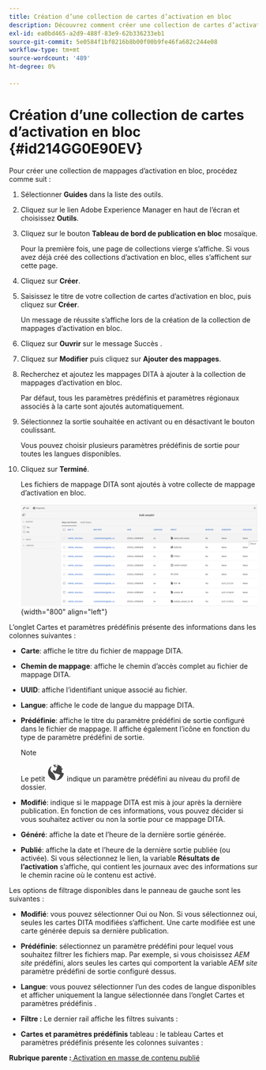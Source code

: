 ```yaml
---
title: Création d’une collection de cartes d’activation en bloc
description: Découvrez comment créer une collection de cartes d’activation en bloc dans AEM guides.
exl-id: ea0bd465-a2d9-488f-83e9-62b336233eb1
source-git-commit: 5e0584f1bf0216b8b00f00b9fe46fa682c244e08
workflow-type: tm+mt
source-wordcount: '489'
ht-degree: 0%

---
```


# Création d’une collection de cartes d’activation en bloc {#id214GG0E90EV}

Pour créer une collection de mappages d’activation en bloc, procédez comme suit :

1. Sélectionner **Guides** dans la liste des outils.

1. Cliquez sur le lien Adobe Experience Manager en haut de l’écran et choisissez **Outils**.

1. Cliquez sur le bouton **Tableau de bord de publication en bloc** mosaïque.

   Pour la première fois, une page de collections vierge s’affiche. Si vous avez déjà créé des collections d’activation en bloc, elles s’affichent sur cette page.

1. Cliquez sur **Créer**.

1. Saisissez le titre de votre collection de cartes d’activation en bloc, puis cliquez sur **Créer**.

   Un message de réussite s’affiche lors de la création de la collection de mappages d’activation en bloc.

1. Cliquez sur **Ouvrir** sur le message Succès .

1. Cliquez sur **Modifier** puis cliquez sur **Ajouter des mappages**.

1. Recherchez et ajoutez les mappages DITA à ajouter à la collection de mappages d’activation en bloc.

   Par défaut, tous les paramètres prédéfinis et paramètres régionaux associés à la carte sont ajoutés automatiquement.

1. Sélectionnez la sortie souhaitée en activant ou en désactivant le bouton coulissant.

   Vous pouvez choisir plusieurs paramètres prédéfinis de sortie pour toutes les langues disponibles.

1. Cliquez sur **Terminé**.

   Les fichiers de mappage DITA sont ajoutés à votre collecte de mappage d’activation en bloc.

   ![](images/bulk-activation-collection-created.png){width="800" align="left"}


L’onglet Cartes et paramètres prédéfinis présente des informations dans les colonnes suivantes :

- **Carte**: affiche le titre du fichier de mappage DITA.
- **Chemin de mappage**: affiche le chemin d’accès complet au fichier de mappage DITA.

- **UUID**: affiche l’identifiant unique associé au fichier.

- **Langue**: affiche le code de langue du mappage DITA.
- **Prédéfinie**: affiche le titre du paramètre prédéfini de sortie configuré dans le fichier de mappage. Il affiche également l’icône en fonction du type de paramètre prédéfini de sortie.

  >[!NOTE]
  >
  > Le petit ![](images/global-preset-icon.svg) indique un paramètre prédéfini au niveau du profil de dossier.
- **Modifié**: indique si le mappage DITA est mis à jour après la dernière publication. En fonction de ces informations, vous pouvez décider si vous souhaitez activer ou non la sortie pour ce mappage DITA.
- **Généré**: affiche la date et l’heure de la dernière sortie générée.
- **Publié**: affiche la date et l’heure de la dernière sortie publiée (ou activée). Si vous sélectionnez le lien, la variable **Résultats de l’activation** s’affiche, qui contient les journaux avec des informations sur le chemin racine où le contenu est activé.


Les options de filtrage disponibles dans le panneau de gauche sont les suivantes :

- **Modifié**: vous pouvez sélectionner Oui ou Non. Si vous sélectionnez oui, seules les cartes DITA modifiées s’affichent. Une carte modifiée est une carte générée depuis sa dernière publication.
- **Prédéfinie**: sélectionnez un paramètre prédéfini pour lequel vous souhaitez filtrer les fichiers map. Par exemple, si vous choisissez *AEM site* prédéfini, alors seules les cartes qui comportent la variable *AEM site* paramètre prédéfini de sortie configuré dessus.
- **Langue**: vous pouvez sélectionner l’un des codes de langue disponibles et afficher uniquement la langue sélectionnée dans l’onglet Cartes et paramètres prédéfinis .

- **Filtre :** Le dernier rail affiche les filtres suivants :
- **Cartes et paramètres prédéfinis** tableau : le tableau Cartes et paramètres prédéfinis présente les colonnes suivantes :

**Rubrique parente :**[ Activation en masse de contenu publié](conf-bulk-activation.md)
